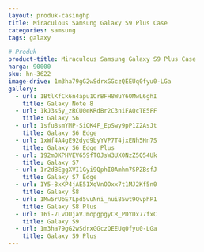 ```yaml
---
layout: produk-casinghp
title: Miraculous Samsung Galaxy S9 Plus Case
categories: samsung
tags: galaxy

# Produk
product-title: Miraculous Samsung Galaxy S9 Plus Case
harga: 90000
sku: hn-3622
image-drive: 1m3ha79gG2wSdrxGGczQEEUq0fyu0-LGa
gallery:
  - url: 1BtlKfCk6n4apu1OrBFH8WuY6OMwL6ghI
    title: Galaxy Note 8
  - url: 1kJ3s5y_zRCU0eKRdBr2C3niFAQcTE5FF
    title: Galaxy S6
  - url: 1sfu8smYMP-SiQK4F_EpSwy9pP1Z2AsJt
    title: Galaxy S6 Edge
  - url: 1xWf4A4gE92dyd9byYVP7T4jxENh5Hn7S
    title: Galaxy S6 Edge Plus
  - url: 192mOKPHVEV659fT0JsW3UX0NzZ5Q54Uk
    title: Galaxy S7
  - url: 1r2dBEggXVI1Gyi9QphI0Amhm7SPZBsfJ
    title: Galaxy S7 Edge
  - url: 1Y5-8xKP4jAE51XqVnOOxx7t1MJ2Kf5n0
    title: Galaxy S8
  - url: 1Mw5rUbE7Lpd5vuNni_nui85wt9QvphP1
    title: Galaxy S8 Plus
  - url: 16i-7LvDUjaVJmopgpgyCR_PDYDx77fxC
    title: Galaxy S9
  - url: 1m3ha79gG2wSdrxGGczQEEUq0fyu0-LGa
    title: Galaxy S9 Plus
---
```

